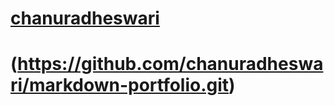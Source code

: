 # [chanuradheswari](http://github.com)
# (https://github.com/chanuradheswari/markdown-portfolio.git)
